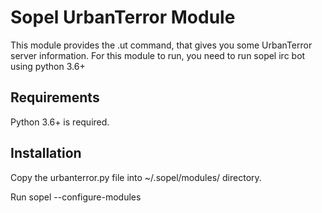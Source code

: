# Sopel UrbanTerror Module

This module provides the .ut command, that gives you some UrbanTerror server information.
For this module to run, you need to run sopel irc bot using python 3.6+

## Requirements

Python 3.6+ is required.

## Installation

Copy the urbanterror.py file into ~/.sopel/modules/ directory.

Run sopel --configure-modules
